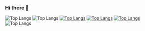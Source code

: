 ### Hi there 👋

![Top Langs](https://github-readme-stats.vercel.app/api/top-langs/?username=nmarzagaodev&langs_count=8)
![Top Langs](https://github-readme-stats.vercel.app/api/top-langs/?username=nmarzagaodev&layout=compact)
[![Top Langs](https://github-readme-stats.vercel.app/api/top-langs/?username=nmarzagaodev&layout=donut)](https://github.com/nmarzagaodev/github-readme-stats)
[![Top Langs](https://github-readme-stats.vercel.app/api/top-langs/?username=nmarzagaodev&layout=donut-vertical)](https://github.com/nmarzagaodev/github-readme-stats)
[![Top Langs](https://github-readme-stats.vercel.app/api/top-langs/?username=nmarzagaodev&layout=pie)](https://github.com/nmarzagaodev/github-readme-stats)
![Top Langs](https://github-readme-stats.vercel.app/api/top-langs/?username=nmarzagaodev&hide_progress=true)


<!--
**nmarzagaodev/nmarzagaodev** is a ✨ _special_ ✨ repository because its `README.md` (this file) appears on your GitHub profile.

Here are some ideas to get you started:

- 🔭 I’m currently working on ...
- 🌱 I’m currently learning ...
- 👯 I’m looking to collaborate on ...
- 🤔 I’m looking for help with ...
- 💬 Ask me about ...
- 📫 How to reach me: ...
- 😄 Pronouns: ...
- ⚡ Fun fact: ...
-->
